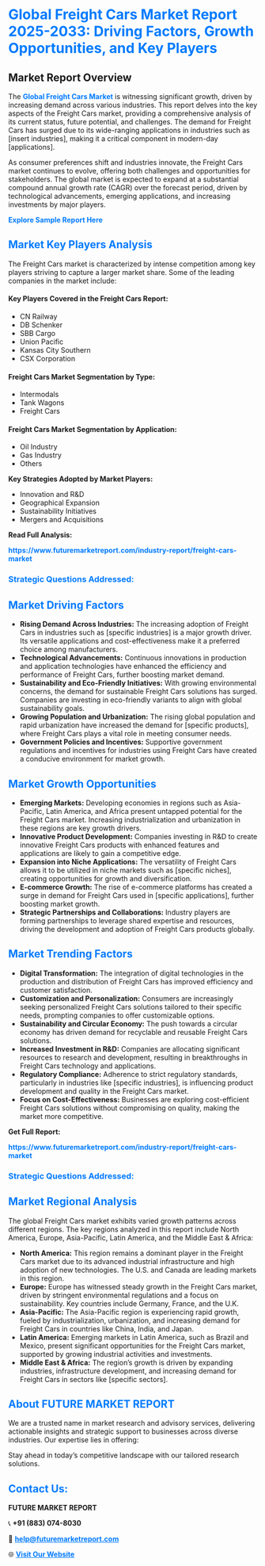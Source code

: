 <h1 style="color: #007BFF;">Global Freight Cars Market Report 2025-2033: Driving Factors, Growth Opportunities, and Key Players</h1>

<section id="overview">
<h2>Market Report Overview</h2>
<p>The <a href="https://www.futuremarketreport.com/industry-report/freight-cars-market" style="color: #007BFF; text-decoration: none;"><strong>Global Freight Cars Market</strong></a> is witnessing significant growth, driven by increasing demand across various industries. This report delves into the key aspects of the Freight Cars market, providing a comprehensive analysis of its current status, future potential, and challenges. The demand for Freight Cars has surged due to its wide-ranging applications in industries such as [insert industries], making it a critical component in modern-day [applications].</p>
<p>As consumer preferences shift and industries innovate, the Freight Cars market continues to evolve, offering both challenges and opportunities for stakeholders. The global market is expected to expand at a substantial compound annual growth rate (CAGR) over the forecast period, driven by technological advancements, emerging applications, and increasing investments by major players.</p>
</section>

<section id="overview">
<p><a href="https://www.futuremarketreport.com/request-sample/reportId=55593" style="color: #007BFF; text-decoration: none;"><strong>Explore Sample Report Here</strong></a></p>
</section>

<section id="key-players">
<h2 style="color: #007BFF;">Market Key Players Analysis</h2>
<p>The Freight Cars market is characterized by intense competition among key players striving to capture a larger market share. Some of the leading companies in the market include:</p>
<h4>Key Players Covered in the Freight Cars Report:</h4>
<ul><li>CN Railway</li><li>DB Schenker</li><li>SBB Cargo</li><li>Union Pacific</li><li>Kansas City Southern</li><li>CSX Corporation</li></ul>
<h4>Freight Cars Market Segmentation by Type:</h4>
<ul><li>Intermodals</li><li>Tank Wagons</li><li>Freight Cars</li></ul>

<h4>Freight Cars Market Segmentation by Application:</h4>
<ul><li>Oil Industry</li><li>Gas Industry</li><li>Others</li></ul>
<p><strong>Key Strategies Adopted by Market Players:</strong></p>
<ul>
<li>Innovation and R&D</li>
<li>Geographical Expansion</li>
<li>Sustainability Initiatives</li>
<li>Mergers and Acquisitions</li>
</ul>
</section>

<section>
<p><strong>Read Full Analysis: </strong></p><a href="https://www.futuremarketreport.com/industry-report/freight-cars-market" style="color: #007BFF; text-decoration: none;"><strong>https://www.futuremarketreport.com/industry-report/freight-cars-market</strong></a>
<h3 style="color: #007BFF;">Strategic Questions Addressed:</h3>
</section>

<section id="driving-factors">
<h2 style="color: #007BFF;">Market Driving Factors</h2>
<ul>
<li><strong>Rising Demand Across Industries:</strong> The increasing adoption of Freight Cars in industries such as [specific industries] is a major growth driver. Its versatile applications and cost-effectiveness make it a preferred choice among manufacturers.</li>
<li><strong>Technological Advancements:</strong> Continuous innovations in production and application technologies have enhanced the efficiency and performance of Freight Cars, further boosting market demand.</li>
<li><strong>Sustainability and Eco-Friendly Initiatives:</strong> With growing environmental concerns, the demand for sustainable Freight Cars solutions has surged. Companies are investing in eco-friendly variants to align with global sustainability goals.</li>
<li><strong>Growing Population and Urbanization:</strong> The rising global population and rapid urbanization have increased the demand for [specific products], where Freight Cars plays a vital role in meeting consumer needs.</li>
<li><strong>Government Policies and Incentives:</strong> Supportive government regulations and incentives for industries using Freight Cars have created a conducive environment for market growth.</li>
</ul>
</section>

<section id="growth-opportunities">
<h2 style="color: #007BFF;">Market Growth Opportunities</h2>
<ul>
<li><strong>Emerging Markets:</strong> Developing economies in regions such as Asia-Pacific, Latin America, and Africa present untapped potential for the Freight Cars market. Increasing industrialization and urbanization in these regions are key growth drivers.</li>
<li><strong>Innovative Product Development:</strong> Companies investing in R&D to create innovative Freight Cars products with enhanced features and applications are likely to gain a competitive edge.</li>
<li><strong>Expansion into Niche Applications:</strong> The versatility of Freight Cars allows it to be utilized in niche markets such as [specific niches], creating opportunities for growth and diversification.</li>
<li><strong>E-commerce Growth:</strong> The rise of e-commerce platforms has created a surge in demand for Freight Cars used in [specific applications], further boosting market growth.</li>
<li><strong>Strategic Partnerships and Collaborations:</strong> Industry players are forming partnerships to leverage shared expertise and resources, driving the development and adoption of Freight Cars products globally.</li>
</ul>
</section>

<section id="trending-factors">
<h2 style="color: #007BFF;">Market Trending Factors</h2>
<ul>
<li><strong>Digital Transformation:</strong> The integration of digital technologies in the production and distribution of Freight Cars has improved efficiency and customer satisfaction.</li>
<li><strong>Customization and Personalization:</strong> Consumers are increasingly seeking personalized Freight Cars solutions tailored to their specific needs, prompting companies to offer customizable options.</li>
<li><strong>Sustainability and Circular Economy:</strong> The push towards a circular economy has driven demand for recyclable and reusable Freight Cars solutions.</li>
<li><strong>Increased Investment in R&D:</strong> Companies are allocating significant resources to research and development, resulting in breakthroughs in Freight Cars technology and applications.</li>
<li><strong>Regulatory Compliance:</strong> Adherence to strict regulatory standards, particularly in industries like [specific industries], is influencing product development and quality in the Freight Cars market.</li>
<li><strong>Focus on Cost-Effectiveness:</strong> Businesses are exploring cost-efficient Freight Cars solutions without compromising on quality, making the market more competitive.</li>
</ul>
</section>

<section>
<p><strong>Get Full Report: </strong></p><a href="https://www.futuremarketreport.com/industry-report/freight-cars-market" style="color: #007BFF; text-decoration: none;"><strong>https://www.futuremarketreport.com/industry-report/freight-cars-market</strong></a>
<h3 style="color: #007BFF;">Strategic Questions Addressed:</h3>
</section>


<section id="regional-analysis">
<h2 style="color: #007BFF;">Market Regional Analysis</h2>
<p>The global Freight Cars market exhibits varied growth patterns across different regions. The key regions analyzed in this report include North America, Europe, Asia-Pacific, Latin America, and the Middle East & Africa:</p>
<ul>
<li><strong>North America:</strong> This region remains a dominant player in the Freight Cars market due to its advanced industrial infrastructure and high adoption of new technologies. The U.S. and Canada are leading markets in this region.</li>
<li><strong>Europe:</strong> Europe has witnessed steady growth in the Freight Cars market, driven by stringent environmental regulations and a focus on sustainability. Key countries include Germany, France, and the U.K.</li>
<li><strong>Asia-Pacific:</strong> The Asia-Pacific region is experiencing rapid growth, fueled by industrialization, urbanization, and increasing demand for Freight Cars in countries like China, India, and Japan.</li>
<li><strong>Latin America:</strong> Emerging markets in Latin America, such as Brazil and Mexico, present significant opportunities for the Freight Cars market, supported by growing industrial activities and investments.</li>
<li><strong>Middle East & Africa:</strong> The region’s growth is driven by expanding industries, infrastructure development, and increasing demand for Freight Cars in sectors like [specific sectors].</li>
</ul>
</section>

<footer>
<h2 style="color: #007BFF;">About FUTURE MARKET REPORT</h2>
<p>We are a trusted name in market research and advisory services, delivering actionable insights and strategic support to businesses across diverse industries. Our expertise lies in offering:</p>

<p>Stay ahead in today’s competitive landscape with our tailored research solutions.</p>

<h2 style="color: #007BFF;">Contact Us:</h2>
<p><strong>FUTURE MARKET REPORT</strong></p>
<p>📞 <strong>+91 (883) 074-8030</strong></p>
<p>📧 <strong><a href="mailto:help@futuremarketreport.com" style="color: #007BFF;">help@futuremarketreport.com</a></strong></p>
<p>🌐 <strong><a href="https://www.futuremarketreport.com/" style="color: #007BFF;">Visit Our Website</a></strong></p>
</footer>